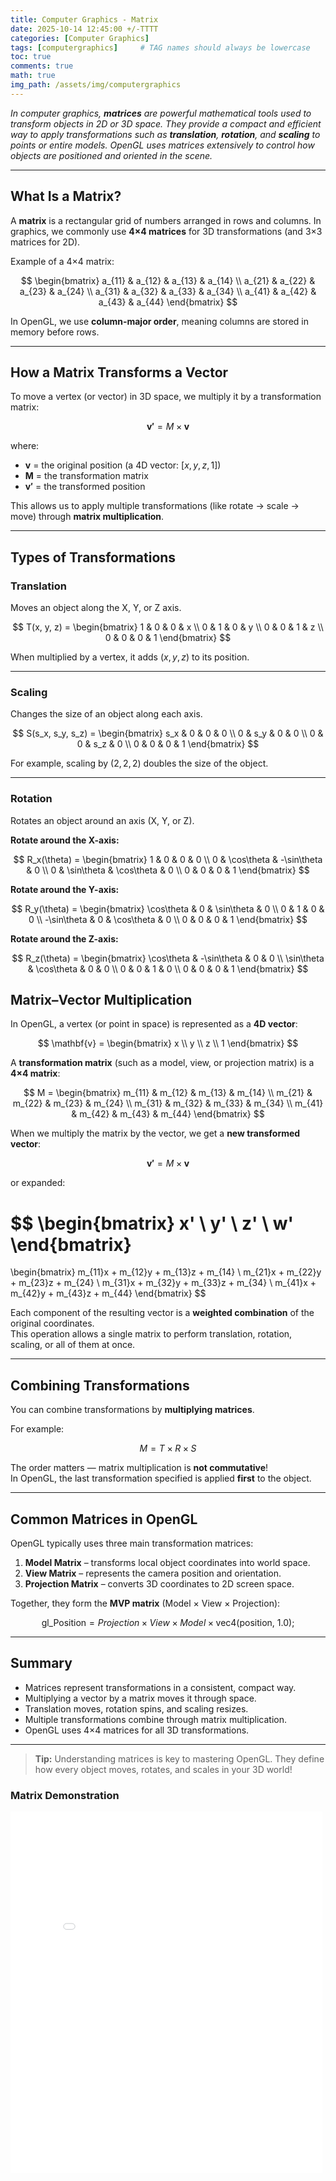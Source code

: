 ```yaml
---
title: Computer Graphics - Matrix
date: 2025-10-14 12:45:00 +/-TTTT
categories: [Computer Graphics]
tags: [computergraphics]     # TAG names should always be lowercase
toc: true
comments: true
math: true
img_path: /assets/img/computergraphics
---
```


_In computer graphics, **matrices** are powerful mathematical tools used to transform objects in 2D or 3D space. They provide a compact and efficient way to apply transformations such as **translation**, **rotation**, and **scaling** to points or entire models. OpenGL uses matrices extensively to control how objects are positioned and oriented in the scene._

---

## What Is a Matrix?

A **matrix** is a rectangular grid of numbers arranged in rows and columns. In graphics, we commonly use **4×4 matrices** for 3D transformations (and 3×3 matrices for 2D).

Example of a 4×4 matrix:

$$
\begin{bmatrix}
a_{11} & a_{12} & a_{13} & a_{14} \\
a_{21} & a_{22} & a_{23} & a_{24} \\
a_{31} & a_{32} & a_{33} & a_{34} \\
a_{41} & a_{42} & a_{43} & a_{44}
\end{bmatrix}
$$

In OpenGL, we use **column-major order**, meaning columns are stored in memory before rows.

---

## How a Matrix Transforms a Vector

To move a vertex (or vector) in 3D space, we multiply it by a transformation matrix:

$$
\mathbf{v'} = M \times \mathbf{v}
$$

where:

- **v** = the original position (a 4D vector: $[x, y, z, 1]$)
- **M** = the transformation matrix
- **v′** = the transformed position

This allows us to apply multiple transformations (like rotate → scale → move) through **matrix multiplication**.

---

## Types of Transformations

### Translation

Moves an object along the X, Y, or Z axis.

$$
T(x, y, z) =
\begin{bmatrix}
1 & 0 & 0 & x \\
0 & 1 & 0 & y \\
0 & 0 & 1 & z \\
0 & 0 & 0 & 1
\end{bmatrix}
$$

When multiplied by a vertex, it adds $(x, y, z)$ to its position.

---

### Scaling

Changes the size of an object along each axis.

$$
S(s_x, s_y, s_z) =
\begin{bmatrix}
s_x & 0 & 0 & 0 \\
0 & s_y & 0 & 0 \\
0 & 0 & s_z & 0 \\
0 & 0 & 0 & 1
\end{bmatrix}
$$

For example, scaling by $(2, 2, 2)$ doubles the size of the object.

---

### Rotation

Rotates an object around an axis (X, Y, or Z).

**Rotate around the X-axis:**

$$
R_x(\theta) =
\begin{bmatrix}
1 & 0 & 0 & 0 \\
0 & \cos\theta & -\sin\theta & 0 \\
0 & \sin\theta & \cos\theta & 0 \\
0 & 0 & 0 & 1
\end{bmatrix}
$$

**Rotate around the Y-axis:**

$$
R_y(\theta) =
\begin{bmatrix}
\cos\theta & 0 & \sin\theta & 0 \\
0 & 1 & 0 & 0 \\
-\sin\theta & 0 & \cos\theta & 0 \\
0 & 0 & 0 & 1
\end{bmatrix}
$$

**Rotate around the Z-axis:**

$$
R_z(\theta) =
\begin{bmatrix}
\cos\theta & -\sin\theta & 0 & 0 \\
\sin\theta & \cos\theta & 0 & 0 \\
0 & 0 & 1 & 0 \\
0 & 0 & 0 & 1
\end{bmatrix}
$$

## Matrix–Vector Multiplication

In OpenGL, a vertex (or point in space) is represented as a **4D vector**:

$$
\mathbf{v} =
\begin{bmatrix}
x \\
y \\
z \\
1
\end{bmatrix}
$$

A **transformation matrix** (such as a model, view, or projection matrix) is a **4×4 matrix**:

$$
M =
\begin{bmatrix}
m_{11} & m_{12} & m_{13} & m_{14} \\
m_{21} & m_{22} & m_{23} & m_{24} \\
m_{31} & m_{32} & m_{33} & m_{34} \\
m_{41} & m_{42} & m_{43} & m_{44}
\end{bmatrix}
$$

When we multiply the matrix by the vector, we get a **new transformed vector**:

$$
\mathbf{v'} = M \times \mathbf{v}
$$

or expanded:

$$
\begin{bmatrix}
x' \\
y' \\
z' \\
w'
\end{bmatrix}
=
\begin{bmatrix}
m_{11}x + m_{12}y + m_{13}z + m_{14} \\
m_{21}x + m_{22}y + m_{23}z + m_{24} \\
m_{31}x + m_{32}y + m_{33}z + m_{34} \\
m_{41}x + m_{42}y + m_{43}z + m_{44}
\end{bmatrix}
$$

Each component of the resulting vector is a **weighted combination** of the original coordinates.  
This operation allows a single matrix to perform translation, rotation, scaling, or all of them at once.

---

## Combining Transformations

You can combine transformations by **multiplying matrices**.  

For example:

$$
M = T \times R \times S
$$

The order matters — matrix multiplication is **not commutative**!  
In OpenGL, the last transformation specified is applied **first** to the object.

---

## Common Matrices in OpenGL

OpenGL typically uses three main transformation matrices:

1. **Model Matrix** – transforms local object coordinates into world space.  
2. **View Matrix** – represents the camera position and orientation.  
3. **Projection Matrix** – converts 3D coordinates to 2D screen space.

Together, they form the **MVP matrix** (Model × View × Projection):

$$
\text{gl_Position} = Projection \times View \times Model \times \text{vec4(position, 1.0)};
$$

---

## Summary

- Matrices represent transformations in a consistent, compact way.  
- Multiplying a vector by a matrix moves it through space.  
- Translation moves, rotation spins, and scaling resizes.  
- Multiple transformations combine through matrix multiplication.  
- OpenGL uses 4×4 matrices for all 3D transformations.

---

> **Tip:** Understanding matrices is key to mastering OpenGL. They define how every object moves, rotates, and scales in your 3D world!


### Matrix Demonstration ###

<div style="width:100%; overflow:hidden;">
  <iframe src="{{ site.baseurl }}/assets/pages/cg-matrix-transformations.html"
          style="width:180%; height:1050px; border:none; transform:scale(0.55); transform-origin:0 0;">
  </iframe>
</div>

